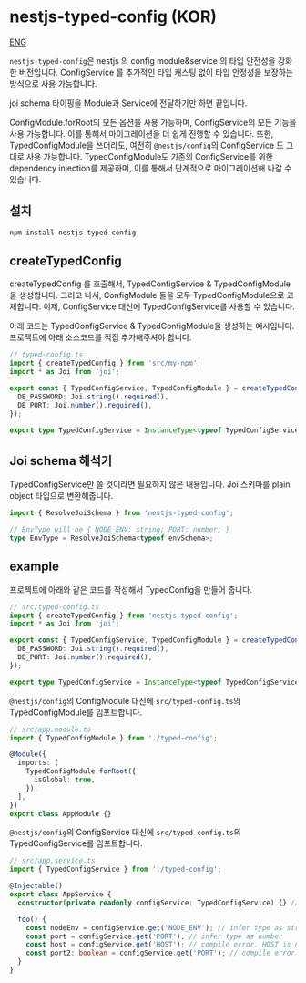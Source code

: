 # nestjs-typed-config (KOR)

[ENG](./README.md)

`nestjs-typed-config`은 nestjs 의 config module&service 의 타입 안전성을 강화한 버전입니다.
ConfigService 를 추가적인 타입 캐스팅 없이 타입 안정성을 보장하는 방식으로 사용 가능합니다.

joi schema 타이핑을 Module과 Service에 전달하기만 하면 끝입니다.

ConfigModule.forRoot의 모든 옵션을 사용 가능하며, ConfigService의 모든 기능을 사용 가능합니다.
이를 통해서 마이그레이션을 더 쉽게 진행할 수 있습니다.
또한, TypedConfigModule을 쓰더라도, 여전히 `@nestjs/config`의 ConfigService 도 그대로 사용 가능합니다.
TypedConfigModule도 기존의 ConfigService를 위한 dependency injection를 제공하며, 이를 통해서 단계적으로 마이그레이션해 나갈 수 있습니다.

## 설치
```bash
npm install nestjs-typed-config
```

## createTypedConfig
createTypedConfig 를 호출해서, TypedConfigService & TypedConfigModule을 생성합니다.
그러고 나서, ConfigModule 들을 모두 TypedConfigModule으로 교체합니다.
이제, ConfigService 대신에 TypedConfigService를 사용할 수 있습니다.

아래 코드는 TypedConfigService & TypedConfigModule을 생성하는 예시입니다.
프로젝트에 아래 소스코드를 직접 추가해주셔야 합니다.
```typescript
// typed-config.ts
import { createTypedConfig } from 'src/my-npm';
import * as Joi from 'joi';

export const { TypedConfigService, TypedConfigModule } = createTypedConfig({
  DB_PASSWORD: Joi.string().required(),
  DB_PORT: Joi.number().required(),
});

export type TypedConfigService = InstanceType<typeof TypedConfigService>; // 반드시 선언해주세요! 
```

## Joi schema 해석기
TypedConfigService만 쓸 것이라면 필요하지 않은 내용입니다.
Joi 스키마를 plain object 타입으로 변환해줍니다.
```typescript
import { ResolveJoiSchema } from 'nestjs-typed-config';

// EnvType will be { NODE_ENV: string; PORT: number; }
type EnvType = ResolveJoiSchema<typeof envSchema>;
````

## example

프로젝트에 아래와 같은 코드를 작성해서 TypedConfig을 만들어 줍니다.
```typescript
// src/typed-config.ts
import { createTypedConfig } from 'nestjs-typed-config';
import * as Joi from 'joi';

export const { TypedConfigService, TypedConfigModule } = createTypedConfig({
  DB_PASSWORD: Joi.string().required(),
  DB_PORT: Joi.number().required(),
});

export type TypedConfigService = InstanceType<typeof TypedConfigService>; // 반드시 선언해주세요!
```

`@nestjs/config`의 ConfigModule 대신에 `src/typed-config.ts`의 TypedConfigModule를 임포트합니다.
```typescript
// src/app.module.ts
import { TypedConfigModule } from './typed-config';

@Module({
  imports: [
    TypedConfigModule.forRoot({
      isGlobal: true,
    }),
  ],
})
export class AppModule {}
```

`@nestjs/config`의 ConfigService 대신에 `src/typed-config.ts`의 TypedConfigService를 임포트합니다.
```typescript
// src/app.service.ts
import { TypedConfigService } from './typed-config';

@Injectable()
export class AppService {
  constructor(private readonly configService: TypedConfigService) {} // use TypedConfigService instead of ConfigService

  foo() {
    const nodeEnv = configService.get('NODE_ENV'); // infer type as string
    const port = configService.get('PORT'); // infer type as number
    const host = configService.get('HOST'); // compile error. HOST is not in schema
    const port2: boolean = configService.get('PORT'); // compile error. number is not assignable to boolean
  }
}
```